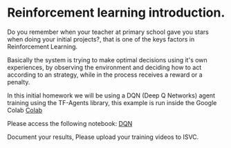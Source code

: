 # Reinforcement learning introduction.

Do you remember when your teacher at primary school gave you stars when doing your initial projects?, that is one of the keys factors in Reinforcement Learning.

Basically the system is trying to make optimal decisions using it's own experiences, by observing the environment and deciding how to act according to an strategy, while in the process receives a reward or a penalty.

In this initial homework we will be using a DQN (Deep Q Networks) agent training using the TF-Agents library, this example is run inside the Google Colab [Colab](https://colab.research.google.com/notebooks/intro.ipynb)

Please access the following notebook: [DQN](https://github.com/MIDS-scaling-up/v2/blob/master/week10/hw/1_dqn_tutorial.ipynb)

Document your results, Please upload your training videos to ISVC.

